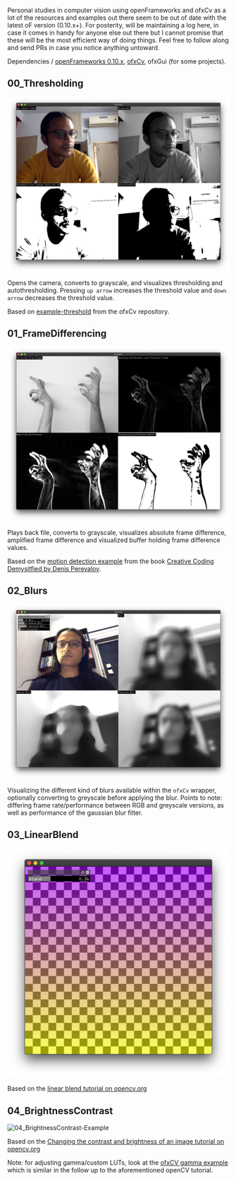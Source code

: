 Personal studies in computer vision using openFrameworks and ofxCv as a lot of the resources and examples out there seem to be out of date with the latest oF version (0.10.x+). For posterity, will be maintaining a log here, in case it comes in handy for anyone else out there but I cannot promise that these will be the most efficient way of doing things. Feel free to follow along and send PRs in case you notice anything untoward.

Dependencies / [openFrameworks 0.10.x](https://openFrameworks.cc), [ofxCv](https://github.com/kylemcdonald/ofxCv), ofxGui (for some projects).

## 00_Thresholding
![Thresholding-example](screenshots/00-Thresholding.png)

Opens the camera, converts to grayscale, and visualizes thresholding and autothresholding. Pressing `up arrow` increases the threshold value and `down arrow` decreases the threshold value.

Based on [example-threshold](https://github.com/kylemcdonald/ofxCv/tree/master/example-threshold) from the ofxCv repository.

## 01_FrameDifferencing
![Differencing-Example](screenshots/01-Differencing.png)

Plays back file, converts to grayscale, visualizes absolute frame difference, amplified frame difference and visualized buffer holding frame difference values.

Based on the [motion detection example](https://github.com/firmread/ofDemystified/tree/master/09-OpenCV-01-MotionDetection) from the book [Creative Coding Demysitfied by Denis Perevalov](https://www.packtpub.com/in/application-development/mastering-openframeworks-creative-coding-demystified).

## 02_Blurs
![Blurs-Example](screenshots/02-Blurs.png)

Visualizing the different kind of blurs available within the `ofxCv` wrapper, optionally converting to greyscale before applying the blur. Points to note: differing frame rate/performance between RGB and greyscale versions, as well as performance of the gaussian blur filter.

## 03_LinearBlend
![LinearBlend-Example](screenshots/03-LinearBlend.png)

Based on the [linear blend tutorial on opencv.org](https://docs.opencv.org/master/d5/dc4/tutorial_adding_images.html)

## 04_BrightnessContrast
![04_BrightnessContrast-Example](screenshots/04-04_BrightnessContrast.png)

Based on the [Changing the contrast and brightness of an image tutorial on opencv.org](https://docs.opencv.org/master/d3/dc1/tutorial_basic_linear_transform.html)

Note: for adjusting gamma/custom LUTs, look at the [ofxCV gamma example](https://github.com/kylemcdonald/ofxCv/tree/master/example-gamma) which is similar in the follow up to the aforementioned openCV tutorial.
